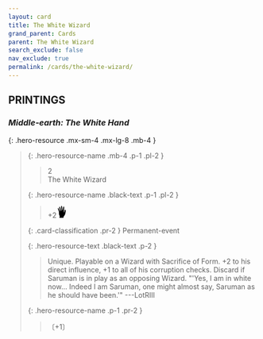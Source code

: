 ```yaml
---
layout: card
title: The White Wizard
grand_parent: Cards
parent: The White Wizard
search_exclude: false
nav_exclude: true
permalink: /cards/the-white-wizard/
---
```


## PRINTINGS


### _Middle-earth: The White Hand_

{: .hero-resource .mx-sm-4 .mx-lg-8 .mb-4 }
> {: .hero-resource-name .mb-4 .p-1 .pl-2 }
> > <div class="card-mp">2</div>
> > <div class="card-name">The White Wizard</div>
>
> {: .hero-resource-name .black-text .p-1 .pl-2 }
> > +2![](/assets/images/di.svg)
>
> {: .card-classification .pr-2 }
> Permanent-event
>
> {: .hero-resource-text .black-text .p-2 }
> > Unique. Playable on a Wizard with Sacrifice of Form. +2 to his direct influence, +1 to all of his corruption checks. Discard if Saruman is in play as an opposing Wizard.   "'Yes, I am in white now... Indeed I am Saruman, one might almost say, Saruman as he should have been.'" ---LotRIII 
> 
> {: .hero-resource-name .p-1 .pr-2 }
> > <div class="card-shield"></div>
> > <div class="card-corruption">〔+1〕</div>

